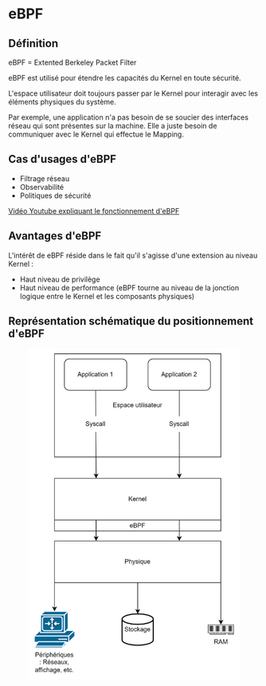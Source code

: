 # eBPF

## Définition

eBPF = Extented Berkeley Packet Filter

eBPF est utilisé pour étendre les capacités du Kernel en toute sécurité.

L'espace utilisateur doit toujours passer par le Kernel pour interagir avec les éléments physiques du système.

Par exemple, une application n'a pas besoin de se soucier des interfaces réseau qui sont présentes sur la machine. Elle a juste besoin de communiquer avec le Kernel qui effectue le Mapping.

## Cas d'usages d'eBPF

* Filtrage réseau
* Observabilité
* Politiques de sécurité

[Vidéo Youtube expliquant le fonctionnement d'eBPF](https://www.youtube.com/watch?v=eVsMkXDE_5I)

## Avantages d'eBPF

L'intérêt de eBPF réside dans le fait qu'il s'agisse d'une extension au niveau Kernel :

* Haut niveau de privilège
* Haut niveau de performance (eBPF tourne au niveau de la jonction logique entre le Kernel et les composants physiques)

## Représentation schématique du positionnement d'eBPF

<figure><img src=".gitbook/assets/image (7).png" alt=""><figcaption></figcaption></figure>


